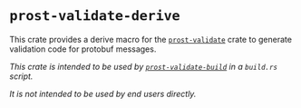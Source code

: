 # `prost-validate-derive`

This crate provides a derive macro for the [`prost-validate`](../prost-reflect-validate/README.md) crate to generate validation code for protobuf messages.

*This crate is intended to be used by [`prost-validate-build`](../prost-validate-build/README.md) in a `build.rs` script.*

*It is not intended to be used by end users directly.*
